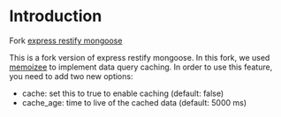 # Introduction

Fork [express restify mongoose](https://github.com/florianholzapfel/express-restify-mongoose) 

This is a fork version of express restify mongoose. In this fork, we used [memoizee](https://github.com/medikoo/memoizee) to implement data query caching.
In order to use this feature, you need to add two new options:
- cache: set this to true to enable caching (default: false)
- cache_age: time to live of the cached data (default: 5000 ms)